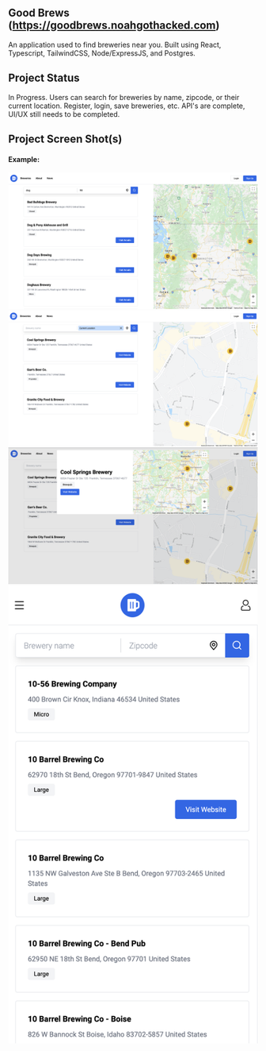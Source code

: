 ## Good Brews (https://goodbrews.noahgothacked.com)
An application used to find breweries near you. Built using React, Typescript, TailwindCSS, Node/ExpressJS, and Postgres.

## Project Status
In Progress. Users can search for breweries by name, zipcode, or their current location. Register, login, save breweries, etc. API's are complete, UI/UX still needs to be completed.

## Project Screen Shot(s)

#### Example:   

![Screenshot 2](/client/screenshots/screenshot-2.png?raw=true "Searching functionality")
![Screenshot 3](/client/screenshots/screenshot-3.png?raw=true "Current location")
![Screenshot 4](/client/screenshots/screenshot-4.png?raw=true "Detail view")
![Screenshot 5](/client/screenshots/screenshot-5.png?raw=true "Fully responsive")
